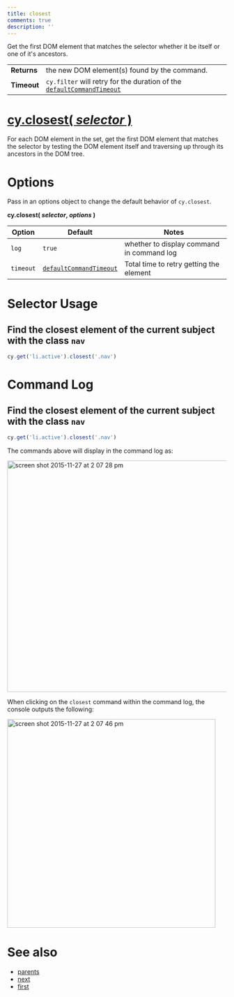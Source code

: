```yaml
---
title: closest
comments: true
description: ''
---
```


Get the first DOM element that matches the selector whether it be itself or one of it's ancestors.

| | |
|--- | --- |
| **Returns** | the new DOM element(s) found by the command. |
| **Timeout** | `cy.filter` will retry for the duration of the [`defaultCommandTimeout`](https://on.cypress.io/guides/configuration#timeouts) |

# [cy.closest( *selector* )](#selector-usage)

For each DOM element in the set, get the first DOM element that matches the selector by testing the DOM element itself and traversing up through its ancestors in the DOM tree.

# Options

Pass in an options object to change the default behavior of `cy.closest`.

**cy.closest( *selector*, *options* )**

Option | Default | Notes
--- | --- | ---
`log` | `true` | whether to display command in command log
`timeout` | [`defaultCommandTimeout`](https://on.cypress.io/guides/configuration#timeouts) | Total time to retry getting the element

# Selector Usage

## Find the closest element of the current subject with the class `nav`

```javascript
cy.get('li.active').closest('.nav')
```

# Command Log

## Find the closest element of the current subject with the class `nav`

```javascript
cy.get('li.active').closest('.nav')
```

The commands above will display in the command log as:

<img width="530" alt="screen shot 2015-11-27 at 2 07 28 pm" src="https://cloud.githubusercontent.com/assets/1271364/11447200/500fe9ca-9510-11e5-8c77-8afb8325d937.png">

When clicking on the `closest` command within the command log, the console outputs the following:

<img width="478" alt="screen shot 2015-11-27 at 2 07 46 pm" src="https://cloud.githubusercontent.com/assets/1271364/11447201/535515c4-9510-11e5-9cf5-088bf21f34ac.png">

# See also

- [parents](https://on.cypress.io/api/parents)
- [next](https://on.cypress.io/api/next)
- [first](https://on.cypress.io/api/first)
